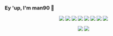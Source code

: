 ### Ey 'up, I'm man90 🥭
  
<p align="center">
  <img src="https://img.shields.io/badge/-React-black?style=for-the-badge&logo=react">
  <img src="https://img.shields.io/badge/-Vue-black?style=for-the-badge&logo=vue-dot-js">
  <img src="https://img.shields.io/badge/-Node-black?style=for-the-badge&logo=node-dot-js">
  <img src="https://img.shields.io/badge/-Go-black?style=for-the-badge&logo=go">
  <img src="https://img.shields.io/badge/-SQL-black?style=for-the-badge&logo=postgresql">
  <img src="https://img.shields.io/badge/-MongoDB-black?style=for-the-badge&logo=mongodb">
  <img src="https://img.shields.io/badge/-Gentoo Linux-black?style=for-the-badge&logo=gentoo">
  <img src="https://img.shields.io/badge/-VSCodium-black?style=for-the-badge&logo=visual-studio-code">
</p>

<p align="center">
  <img src="https://github-readme-stats.vercel.app/api?username=octoman90&show_icons=true&theme=radical">
  <img src="https://github-readme-stats.vercel.app/api/top-langs/?username=octoman90&layout=compact&theme=radical&langs_count=8">
</p>
